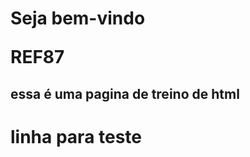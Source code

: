 <h1>Seja bem-vindo</>
<p>REF87</p>
<h2> essa é uma pagina de treino de html</h2>
<h1>linha para teste</h1>
